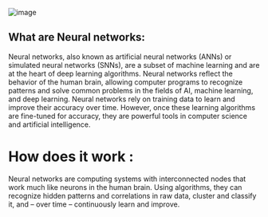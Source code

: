 ![image](https://user-images.githubusercontent.com/95150718/144485563-0db4d883-d315-4230-962d-6fae87afab58.png)

## What are Neural networks:
Neural networks, also known as artificial neural networks (ANNs) or simulated neural networks (SNNs), are a subset of machine learning and are at the heart of deep learning algorithms. Neural networks reflect the behavior of the human brain, allowing computer programs to recognize patterns and solve common problems in the fields of AI, machine learning, and deep learning. Neural networks rely on training data to learn and improve their accuracy over time. However, once these learning algorithms are fine-tuned for accuracy, they are powerful tools in computer science and artificial intelligence.

# How does it work :
Neural networks are computing systems with interconnected nodes that work much like neurons in the human brain. Using algorithms, they can recognize hidden patterns and correlations in raw data, cluster and classify it, and – over time – continuously learn and improve.
